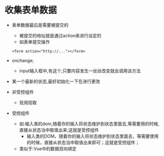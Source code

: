 # 收集表单数据
- 表单数据最后是需要被提交的
    - 被提交的地址就是通过action来进行设定的
    - 如表单提交操作
    ```
    <form action="http://..."></form>
    ```

- onchange;
    - input输入框中,有这个,只要内容发生一丝丝改变就会调用该方法

- 某一个最新的状态,最好初始化一下在进行更改

- 非受控组件
    - 现用现取

- 受控组件
    - 如:输入类的dom,随着你的输入将状态维护到状态里面去,等需要用的时候,直接从状态当中取值出来;这就是受控组件
        - 输入类的DOM，随着你的输入将状态维护到状态里面去，等需要使用的时候，直接从状态当中取值出来即可；这就是受控组件； 
    - 类似于:Vue中的数据双向绑定







